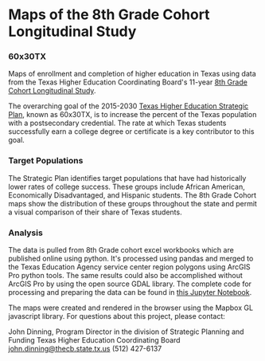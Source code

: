 # Maps of the 8th Grade Cohort Longitudinal Study

### 60x30TX
Maps of enrollment and completion of higher education in Texas using data from the Texas Higher Education Coordinating Board's 
11-year [8th Grade Cohort Longitudinal Study](http://www.txhighereddata.org/index.cfm?objectId=F2CBE4A0-C90B-11E5-8D610050560100A9).

The overarching goal of the 2015-2030 [Texas Higher Education Strategic Plan](http://www.thecb.state.tx.us/reports/PDF/9306.PDF?CFID=57485581&CFTOKEN=60423954), 
known as 60x30TX, is to increase the percent of the Texas population with a postsecondary credential. The rate at which Texas students successfully earn a 
college degree or certificate is a key contributor to this goal.

### Target Populations
The Strategic Plan identifies target populations that have had historically lower rates of college success. These 
groups include African American, Economically Disadvantaged, and Hispanic students. The 8th Grade Cohort maps show
the distribution of these groups throughout the state and permit a visual comparison of their share of Texas students.

### Analysis
The data is pulled from 8th Grade cohort excel workbooks which are published online using python. It's processed using
pandas and merged to the Texas Education Agency service center region polygons using ArcGIS Pro python tools. The 
same results could also be accomplished without ArcGIS Pro by using the open source GDAL library. The complete code 
for processing and preparing the data can be found in [this Jupyter Notebook]().

The maps were created and rendered in the browser using the Mapbox GL javascript library. For questions about this project,
please contact:

John Dinning,
Program Director in the division of Strategic Planning and Funding
Texas Higher Education Coordinating Board
john.dinning@thecb.state.tx.us
(512) 427-6137

